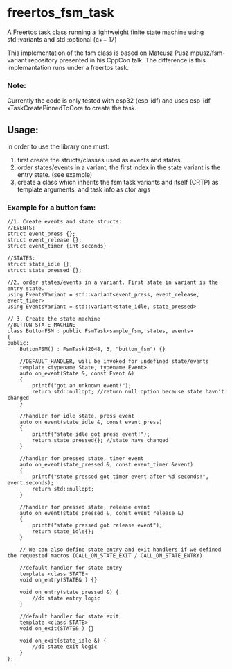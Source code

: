 # freertos_fsm_task
A Freertos task class running a lightweight finite state machine using std::variants and std::optional (c++ 17)

This implementation of the fsm class is based on Mateusz Pusz mpusz/fsm-variant repository presented in his CppCon talk.
The difference is this implemantation runs under a freertos task.

### Note:
Currently the code is only tested with esp32 (esp-idf) and uses esp-idf xTaskCreatePinnedToCore to create the task.

## Usage:
in order to use the library one must:
1. first create the structs/classes used as events and states.
2. order states/events in a variant, the first index in the state variant is the entry state. (see example)
3. create a class which inherits the fsm task variants and itself (CRTP) as template arguments, and task info as ctor args
    
###   Example for a button fsm:
    
    //1. Create events and state structs:
    //EVENTS:
    struct event_press {};
    struct event_release {};
    struct event_timer {int seconds}
    
    //STATES:
    struct state_idle {};
    struct state_pressed {};
    
    //2. order states/events in a variant. First state in variant is the entry state.
    using EventsVariant = std::variant<event_press, event_release, event_timer>
    using EventsVariant = std::variant<state_idle, state_pressed>

    // 3. Create the state machine
    //BUTTON STATE MACHINE
    class ButtonFSM : public FsmTask<sample_fsm, states, events>
    {
    public:
        ButtonFSM() : FsmTask(2048, 3, "button_fsm") {}

        //DEFAULT_HANDLER, will be invoked for undefined state/events
        template <typename State, typename Event>
        auto on_event(State &, const Event &)
        {
            printf("got an unknown event!");
            return std::nullopt; //return null option because state havn't changed
        }

        //handler for idle state, press event
        auto on_event(state_idle &, const event_press)
        {
            printf("state idle got press event!");
            return state_pressed{}; //state have changed
        }

        //handler for pressed state, timer event
        auto on_event(state_pressed &, const event_timer &event)
        {
            printf("state pressed got timer event after %d seconds!", event.seconds);
            return std::nullopt;
        }

        //handler for pressed state, release event
        auto on_event(state_pressed &, const event_release &)
        {
            printf("state pressed got release event");
            return state_idle{};
        }

        // We can also define state entry and exit handlers if we defined the requested macros (CALL_ON_STATE_EXIT / CALL_ON_STATE_ENTRY)

        //default handler for state entry
        template <class STATE>
        void on_entry(STATE& ) {}

        void on_entry(state_pressed &) {
            //do state entry logic
        }

        //default handler for state exit
        template <class STATE>
        void on_exit(STATE& ) {}

        void on_exit(state_idle &) {
            //do state exit logic
        }
    };
